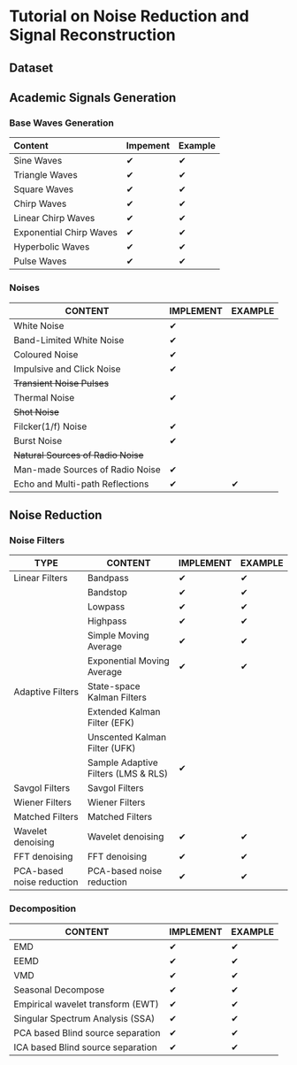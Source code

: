 # Tutorial on Noise Reduction and Signal Reconstruction

## Dataset 

## Academic Signals Generation

### Base Waves Generation

| Content                 | Impement | Example  |
| :---------------------- | -------- | -------- |
| Sine Waves              | &#10004; | &#10004; |
| Triangle Waves          | &#10004; | &#10004; |
| Square Waves            | &#10004; | &#10004; |
| Chirp Waves             | &#10004; | &#10004; |
| Linear Chirp Waves      | &#10004; | &#10004; |
| Exponential Chirp Waves | &#10004; | &#10004; |
| Hyperbolic Waves        | &#10004; | &#10004; |
| Pulse Waves             | &#10004; | &#10004; |

### Noises

| CONTENT                            | IMPLEMENT | EXAMPLE  |
| ---------------------------------- | --------- | -------- |
| White Noise                        | &#10004;  |          |
| Band-Limited White Noise           | &#10004;  |          |
| Coloured Noise                     | &#10004;  |          |
| Impulsive and Click Noise          | &#10004;  |          |
| ~~Transient Noise Pulses~~         |           |          |
| Thermal Noise                      | &#10004;  |          |
| ~~Shot Noise~~                     |           |          |
| Filcker(1/f) Noise                 | &#10004;  |          |
| Burst Noise                        | &#10004;  |          |
| ~~Natural Sources of Radio Noise~~ |           |          |
| Man-made Sources of Radio Noise    | &#10004;  |          |
| Echo and Multi-path Reflections    | &#10004;  | &#10004; |

## Noise Reduction

### Noise Filters

| TYPE                      | CONTENT                             | IMPLEMENT | EXAMPLE  |
| ------------------------- | ----------------------------------- | --------- | -------- |
| Linear Filters            | Bandpass                            | &#10004;  | &#10004; |
|                           | Bandstop                            | &#10004;  | &#10004; |
|                           | Lowpass                             | &#10004;  | &#10004; |
|                           | Highpass                            | &#10004;  | &#10004; |
|                           | Simple Moving Average               | &#10004;  | &#10004; |
|                           | Exponential Moving Average          | &#10004;  | &#10004; |
| Adaptive Filters          | State-space Kalman Filters          |           |          |
|                           | Extended Kalman Filter (EFK)        |           |          |
|                           | Unscented Kalman Filter (UFK)       |           |          |
|                           | Sample Adaptive Filters (LMS & RLS) | &#10004;  |          |
| Savgol Filters            | Savgol Filters                      |           |          |
| Wiener Filters            | Wiener Filters                      |           |          |
| Matched Filters           | Matched Filters                     |           |          |
| Wavelet denoising         | Wavelet denoising                   | &#10004;  | &#10004; |
| FFT denoising             | FFT denoising                       | &#10004;  | &#10004; |
| PCA-based noise reduction | PCA-based noise reduction           | &#10004;  | &#10004; |

### Decomposition

| CONTENT                           | IMPLEMENT | EXAMPLE  |
| --------------------------------- | --------- | -------- |
| EMD                               | &#10004;  | &#10004; |
| EEMD                              | &#10004;  | &#10004; |
| VMD                               | &#10004;  | &#10004; |
| Seasonal Decompose                | &#10004;  | &#10004; |
| Empirical wavelet transform (EWT) | &#10004;  | &#10004; |
| Singular Spectrum Analysis (SSA)  | &#10004;  | &#10004; |
| PCA based Blind source separation | &#10004;  | &#10004; |
| ICA based Blind source separation | &#10004;  | &#10004; |









